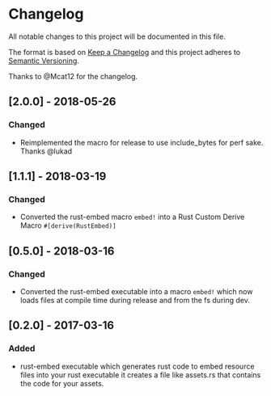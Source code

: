 # Changelog
All notable changes to this project will be documented in this file.

The format is based on [Keep a Changelog](http://keepachangelog.com/en/1.0.0/)
and this project adheres to [Semantic Versioning](http://semver.org/spec/v2.0.0.html).

Thanks to @Mcat12 for the changelog.

## [2.0.0] - 2018-05-26
### Changed
- Reimplemented the macro for release to use include_bytes for perf sake. Thanks @lukad

## [1.1.1] - 2018-03-19
### Changed
- Converted the rust-embed macro `embed!` into a Rust Custom Derive Macro `#[derive(RustEmbed)]`

## [0.5.0] - 2018-03-16
### Changed
- Converted the rust-embed executable into a macro `embed!` which now loads files at compile time during release and from the fs during dev.

## [0.2.0] - 2017-03-16
### Added
- rust-embed executable which generates rust code to embed resource files into your rust executable
  it creates a file like assets.rs that contains the code for your assets.
